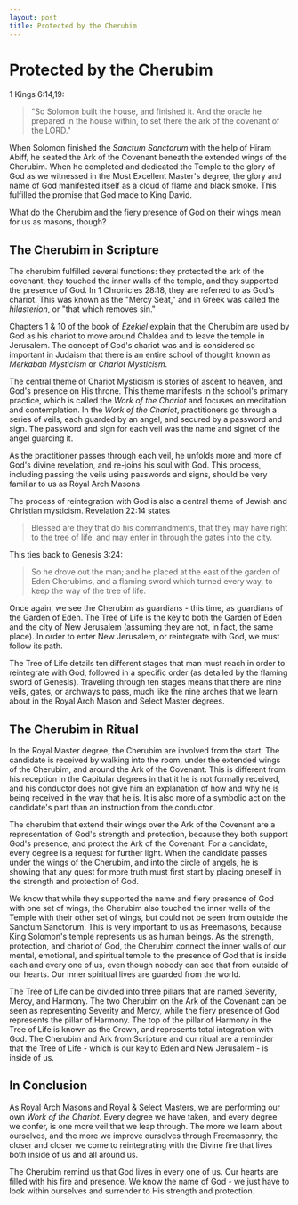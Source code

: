 ```yaml
---
layout: post
title: Protected by the Cherubim
---
```


# Protected by the Cherubim

1 Kings 6:14,19:

> "So Solomon built the house, and finished it. And the oracle he prepared in the house within, to set there the ark of the covenant of the LORD."

When Solomon finished the *Sanctum Sanctorum* with the help of Hiram Abiff, he seated the Ark of the Covenant beneath the extended wings of the Cherubim. When he completed and dedicated the Temple to the glory of God as we witnessed in the Most Excellent Master's degree, the glory and name of God manifested itself as a cloud of flame and black smoke. This fulfilled the promise that God made to King David.

What do the Cherubim and the fiery presence of God on their wings mean for us as masons, though?

## The Cherubim in Scripture

The cherubim fulfilled several functions: they protected the ark of the covenant, they touched the inner walls of the temple, and they supported the presence of God. In 1 Chronicles 28:18, they are referred to as God's chariot. This was known as the "Mercy Seat," and in Greek was called the *hilasterion*, or "that which removes sin."

Chapters 1 & 10 of the book of *Ezekiel* explain that the Cherubim are used by God as his chariot to move around Chaldea and to leave the temple in Jerusalem. The concept of God's chariot was and is considered so important in Judaism that there is an entire school of thought known as *Merkabah Mysticism* or *Chariot Mysticism*. 

The central theme of Chariot Mysticism is stories of ascent to heaven, and God's presence on His throne. This theme manifests in the school's primary practice, which is called the *Work of the Chariot* and focuses on meditation and contemplation. In the *Work of the Chariot*, practitioners go through a series of veils, each guarded by an angel, and secured by a password and sign. The password and sign for each veil was the name and signet of the angel guarding it.

As the practitioner passes through each veil, he unfolds more and more of God's divine revelation, and re-joins his soul with God. This process, including passing the veils using passwords and signs, should be very familiar to us as Royal Arch Masons.

The process of reintegration with God is also a central theme of Jewish and Christian mysticism. Revelation  22:14 states

> Blessed are they that do his commandments, that they may have right to the tree of life, and may enter in through the gates into the city.

This ties back to Genesis 3:24:

> So he drove out the man; and he placed at the east of the garden of Eden Cherubims, and a flaming sword which turned every way, to keep the way of the tree of life.

Once again, we see the Cherubim as guardians - this time, as guardians of the Garden of Eden. The Tree of Life is the key to both the Garden of Eden and the city of New Jerusalem (assuming they are not, in fact, the same place). In order to enter New Jerusalem, or reintegrate with God, we must follow its path.

The Tree of Life details ten different stages that man must reach in order to reintegrate with God, followed in a specific order (as detailed by the flaming sword of Genesis). Traveling through ten stages means that there are nine veils, gates, or archways to pass, much like the nine arches that we learn about in the Royal Arch Mason and Select Master degrees. 

## The Cherubim in Ritual

In the Royal Master degree, the Cherubim are involved from the start. The candidate is received by walking into the room, under the extended wings of the Cherubim, and around the Ark of the Covenant. This is different from his reception in the Capitular degrees in that it he is not formally received, and his conductor does not give him an explanation of how and why he is being received in the way that he is. It is also more of a symbolic act on the candidate's part than an instruction from the conductor. 

The cherubim that extend their wings over the Ark of the Covenant are a representation of God's strength and protection, because they both support God's presence, and protect the Ark of the Covenant. For a candidate, every degree is a request for further light. When the candidate passes under the wings of the Cherubim, and into the circle of angels, he is showing that any quest for more truth must first start by placing oneself in the strength and protection of God.

We know that while they supported the name and fiery presence of God with one set of wings, the Cherubim also touched the inner walls of the Temple with their other set of wings, but could not be seen from outside the Sanctum Sanctorum. This is very important to us as Freemasons, because King Solomon's temple represents us as human beings. As the strength, protection, and chariot of God, the Cherubim connect the inner walls of our mental, emotional, and spiritual temple to the presence of God that is inside each and every one of us, even though nobody can see that from outside of our hearts. Our inner spiritual lives are guarded from the world.

The Tree of Life can be divided into three pillars that are named Severity, Mercy, and Harmony. The two Cherubim on the Ark of the Covenant can be seen as representing Severity and Mercy, while the fiery presence of God represents the pillar of Harmony. The top of the pillar of Harmony in the Tree of Life is known as the Crown, and represents total integration with God. The Cherubim and Ark from Scripture and our ritual are a reminder that the Tree of Life - which is our key to Eden and New Jerusalem - is inside of us.

## In Conclusion

As Royal Arch Masons and Royal & Select Masters, we are performing our own *Work of the Chariot*. Every degree we have taken, and every degree we confer, is one more veil that we leap through. The more we learn about ourselves, and the more we improve ourselves through Freemasonry, the closer and closer we come to reintegrating with the Divine fire that lives both inside of us and all around us. 

The Cherubim remind us that God lives in every one of us. Our hearts are filled with his fire and presence. We know the name of God - we just have to look within ourselves and surrender to His strength and protection.
